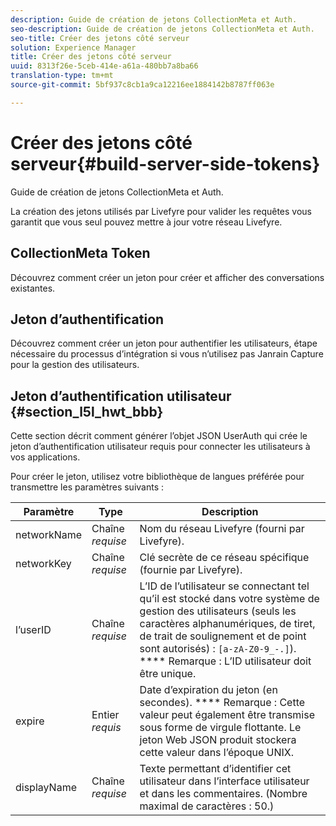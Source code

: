 ```yaml
---
description: Guide de création de jetons CollectionMeta et Auth.
seo-description: Guide de création de jetons CollectionMeta et Auth.
seo-title: Créer des jetons côté serveur
solution: Experience Manager
title: Créer des jetons côté serveur
uuid: 8313f26e-5ceb-414e-a61a-480bb7a8ba66
translation-type: tm+mt
source-git-commit: 5bf937c8cb1a9ca12216ee1884142b8787ff063e

---
```



# Créer des jetons côté serveur{#build-server-side-tokens}

Guide de création de jetons CollectionMeta et Auth.

La création des jetons utilisés par Livefyre pour valider les requêtes vous garantit que vous seul pouvez mettre à jour votre réseau Livefyre.

## CollectionMeta Token

Découvrez comment créer un jeton pour créer et afficher des conversations existantes.

## Jeton d’authentification

Découvrez comment créer un jeton pour authentifier les utilisateurs, étape nécessaire du processus d’intégration si vous n’utilisez pas Janrain Capture pour la gestion des utilisateurs.

## Jeton d’authentification utilisateur {#section_l5l_hwt_bbb}

Cette section décrit comment générer l’objet JSON UserAuth qui crée le jeton d’authentification utilisateur requis pour connecter les utilisateurs à vos applications.

Pour créer le jeton, utilisez votre bibliothèque de langues préférée pour transmettre les paramètres suivants :

| Paramètre | Type | Description |
|---|---|---|
| networkName | Chaîne *requise* | Nom du réseau Livefyre (fourni par Livefyre). |
| networkKey | Chaîne *requise* | Clé secrète de ce réseau spécifique (fournie par Livefyre). |
| l’userID | Chaîne *requise* | L’ID de l’utilisateur se connectant tel qu’il est stocké dans votre système de gestion des utilisateurs (seuls les caractères alphanumériques, de tiret, de trait de soulignement et de point sont autorisés) : `[a-zA-Z0-9_-.]`). **** Remarque : L’ID utilisateur doit être unique. |
| expire | Entier *requis* | Date d’expiration du jeton (en secondes). **** Remarque : Cette valeur peut également être transmise sous forme de virgule flottante. Le jeton Web JSON produit stockera cette valeur dans l’époque UNIX. |
| displayName | Chaîne *requise* | Texte permettant d’identifier cet utilisateur dans l’interface utilisateur et dans les commentaires. (Nombre maximal de caractères : 50.) |

